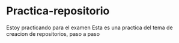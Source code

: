 # Practica-repositorio
Estoy practicando para el examen
Esta es una practica del tema de creacion de repositorios, paso a paso
